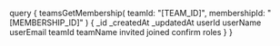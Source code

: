 query {
    teamsGetMembership(
        teamId: "[TEAM_ID]",
        membershipId: "[MEMBERSHIP_ID]"
    ) {
        _id
        _createdAt
        _updatedAt
        userId
        userName
        userEmail
        teamId
        teamName
        invited
        joined
        confirm
        roles
    }
}
